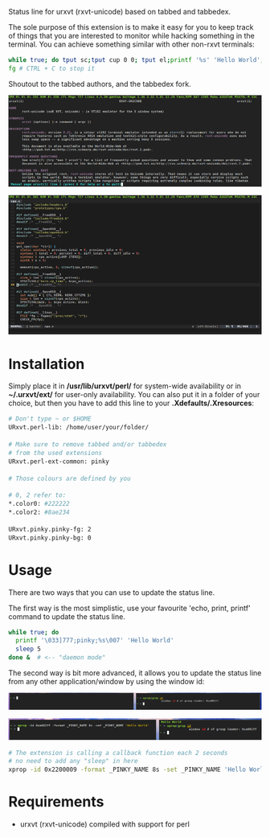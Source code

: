Status line for urxvt (rxvt-unicode) based on tabbed and tabbedex.

The sole purpose of this extension is to make it easy for you to keep track of things that you are interested to monitor while hacking something in the terminal. You can achieve something similar with other non-rxvt terminals:

```bash
while true; do tput sc;tput cup 0 0; tput el;printf '%s' 'Hello World';tput rc;sleep 0.5;done &
fg # CTRL + C to stop it
```

Shoutout to the tabbed authors, and the tabbedex fork.

![](1.png)

![](2.png)

# Installation

Simply place it in **/usr/lib/urxvt/perl/** for
system-wide availability or in **~/.urxvt/ext/** for user-only availability.
You can also put it in a folder of your choice, but then you have to add this
line to your **.Xdefaults/.Xresources**:

```bash
# Don't type ~ or $HOME
URxvt.perl-lib: /home/user/your/folder/

# Make sure to remove tabbed and/or tabbedex
# from the used extensions
URxvt.perl-ext-common: pinky

# Those colours are defined by you

# 0, 2 refer to:
*.color0: #222222
*.color2: #8ae234

URxvt.pinky.pinky-fg: 2
URxvt.pinky.pinky-bg: 0
```

# Usage

There are two ways that you can use to update the status line.

The first way is the most simplistic, use your favourite 'echo, print, printf' command to update the status line.

```bash
while true; do
  printf '\033]777;pinky;%s\007' 'Hello World'
  sleep 5
done &  # <-- "daemon mode"
```

The second way is bit more advanced, it allows you to update the status line from any other application/window by using the window id:

![](3.png)

![](4.png)

```bash
# The extension is calling a callback function each 2 seconds
# no need to add any "sleep" in here
xprop -id 0x2200009 -format _PINKY_NAME 8s -set _PINKY_NAME 'Hello World'
```

# Requirements

* urxvt (rxvt-unicode) compiled with support for perl
